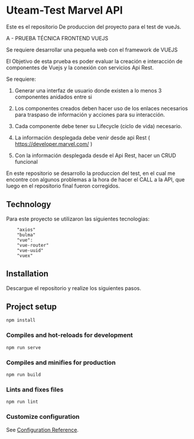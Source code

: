# Uteam-Test Marvel API 

Este es el repositorio De produccion del proyecto para el test de vueJs.

A - PRUEBA TÉCNICA FRONTEND VUEJS

Se requiere desarrollar una pequeña web con el framework de VUEJS

El Objetivo de esta prueba es poder evaluar la creación e interacción de componentes de Vuejs y la conexión con servicios Api Rest.

Se requiere:

1. Generar una interfaz de usuario donde existen a lo menos 3 componentes anidados entre si    

2. Los componentes creados deben hacer uso de los  enlaces  necesarios para traspaso de información y acciones para su interacción.    

3. Cada componente debe tener su  Lifecycle  (ciclo de vida) necesario.    

4. La información desplegada debe venir desde api Rest ( https://developer.marvel.com/ )    

5. Con la información desplegada desde el Api Rest, hacer un CRUD funcional   


En este repositorio se desarrollo la produccion del test, en el cual me encontre con algunos problemas a la hora de hacer el CALL a la API, que luego en el repositorio final fueron corregidos.

## Technology

Para este proyecto se utilizaron las siguientes tecnologias:

        "axios"
        "bulma"
        "vue":
        "vue-router"
        "vue-uuid"
        "vuex"


## Installation

Descargue el repositorio y realize los siguientes pasos.



## Project setup

```
npm install
```

### Compiles and hot-reloads for development

```
npm run serve
```

### Compiles and minifies for production

```
npm run build
```

### Lints and fixes files

```
npm run lint
```
### Customize configuration
See [Configuration Reference](https://cli.vuejs.org/config/).
